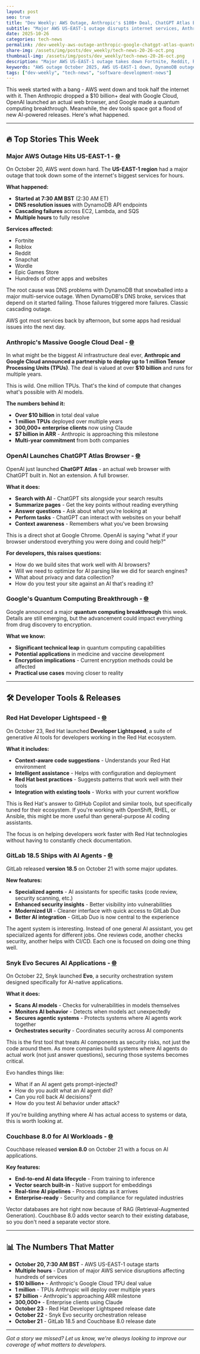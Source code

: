 ```yaml
---
layout: post
seo: true
title: "Dev Weekly: AWS Outage, Anthropic's $10B+ Deal, ChatGPT Atlas Browser (Oct 20–26, 2025)"
subtitle: "Major AWS US-EAST-1 outage disrupts internet services, Anthropic partners with Google Cloud for 1M TPUs, OpenAI launches ChatGPT Atlas browser, Google quantum breakthrough"
date: 2025-10-26
categories: tech-news
permalink: /dev-weekly-aws-outage-anthropic-google-chatgpt-atlas-quantum/
share-img: /assets/img/posts/dev_weekly/tech-news-20-26-oct.png
thumbnail-img: /assets/img/posts/dev_weekly/tech-news-20-26-oct.png
description: "Major AWS US-EAST-1 outage takes down Fortnite, Reddit, Roblox on Oct 20. Anthropic partners with Google Cloud for 1M TPUs in $10B+ deal, OpenAI launches ChatGPT Atlas browser, Google quantum breakthrough, Red Hat Developer Lightspeed, GitLab 18.5, Snyk Evo, Couchbase 8.0, developer news October 2025"
keywords: "AWS outage October 2025, AWS US-EAST-1 down, DynamoDB outage, Anthropic Google Cloud TPU partnership, ChatGPT Atlas browser, OpenAI web browser, Google quantum computing breakthrough, Red Hat Developer Lightspeed, GitLab 18.5, Snyk Evo security, Couchbase 8.0, multi-region architecture, cloud reliability, developer tools October 2025"
tags: ["dev-weekly", "tech-news", "software-development-news"]
---
```


This week started with a bang - AWS went down and took half the internet with it. Then Anthropic dropped a $10 billion+ deal with Google Cloud, OpenAI launched an actual web browser, and Google made a quantum computing breakthrough. Meanwhile, the dev tools space got a flood of new AI-powered releases. Here's what happened.

---

## 🔥 Top Stories This Week

### Major AWS Outage Hits US-EAST-1 - [🌐](/aws-us-east-outage-october-2025/)

On October 20, AWS went down hard. The **US-EAST-1 region** had a major outage that took down some of the internet's biggest services for hours.

**What happened:**
- **Started at 7:30 AM BST** (2:30 AM ET)
- **DNS resolution issues** with DynamoDB API endpoints
- **Cascading failures** across EC2, Lambda, and SQS
- **Multiple hours** to fully resolve

**Services affected:**
- Fortnite
- Roblox
- Reddit
- Snapchat
- Wordle
- Epic Games Store
- Hundreds of other apps and websites

The root cause was DNS problems with DynamoDB that snowballed into a major multi-service outage. When DynamoDB's DNS broke, services that depend on it started failing. Those failures triggered more failures. Classic cascading outage.

AWS got most services back by afternoon, but some apps had residual issues into the next day.

### Anthropic's Massive Google Cloud Deal - [🌐](https://www.anthropic.com/news/expanding-our-use-of-google-cloud-tpus-and-services)

In what might be the biggest AI infrastructure deal ever, **Anthropic and Google Cloud announced a partnership to deploy up to 1 million Tensor Processing Units (TPUs)**. The deal is valued at over **$10 billion** and runs for multiple years.

This is wild. One million TPUs. That's the kind of compute that changes what's possible with AI models.

**The numbers behind it:**
- **Over $10 billion** in total deal value
- **1 million TPUs** deployed over multiple years
- **300,000+ enterprise clients** now using Claude
- **$7 billion in ARR** - Anthropic is approaching this milestone
- **Multi-year commitment** from both companies

### OpenAI Launches ChatGPT Atlas Browser - [🌐](https://openai.com/index/introducing-chatgpt-atlas/)

OpenAI just launched **ChatGPT Atlas** - an actual web browser with ChatGPT built in. Not an extension. A full browser.

**What it does:**
- **Search with AI** - ChatGPT sits alongside your search results
- **Summarize pages** - Get the key points without reading everything
- **Answer questions** - Ask about what you're looking at
- **Perform tasks** - ChatGPT can interact with websites on your behalf
- **Context awareness** - Remembers what you've been browsing

This is a direct shot at Google Chrome. OpenAI is saying "what if your browser understood everything you were doing and could help?"

**For developers, this raises questions:**
- How do we build sites that work well with AI browsers?
- Will we need to optimize for AI parsing like we did for search engines?
- What about privacy and data collection?
- How do you test your site against an AI that's reading it?

### Google's Quantum Computing Breakthrough - [🌐](https://blog.google/technology/research/quantum-echoes-willow-verifiable-quantum-advantage/)

Google announced a major **quantum computing breakthrough** this week. Details are still emerging, but the advancement could impact everything from drug discovery to encryption.

**What we know:**
- **Significant technical leap** in quantum computing capabilities
- **Potential applications** in medicine and vaccine development
- **Encryption implications** - Current encryption methods could be affected
- **Practical use cases** moving closer to reality

---

## 🛠 Developer Tools & Releases

### Red Hat Developer Lightspeed - [🌐](https://www.redhat.com/en/about/press-releases/red-hat-launches-red-hat-developer-lightspeed-ai-powered-developer-productivity)

On October 23, Red Hat launched **Developer Lightspeed**, a suite of generative AI tools for developers working in the Red Hat ecosystem.

**What it includes:**
- **Context-aware code suggestions** - Understands your Red Hat environment
- **Intelligent assistance** - Helps with configuration and deployment
- **Red Hat best practices** - Suggests patterns that work well with their tools
- **Integration with existing tools** - Works with your current workflow

This is Red Hat's answer to GitHub Copilot and similar tools, but specifically tuned for their ecosystem. If you're working with OpenShift, RHEL, or Ansible, this might be more useful than general-purpose AI coding assistants.

The focus is on helping developers work faster with Red Hat technologies without having to constantly check documentation.

### GitLab 18.5 Ships with AI Agents - [🌐](https://about.gitlab.com/blog/gitlab-18-5-intelligence-that-moves-software-development-forward/)

GitLab released **version 18.5** on October 21 with some major updates.

**New features:**
- **Specialized agents** - AI assistants for specific tasks (code review, security scanning, etc.)
- **Enhanced security insights** - Better visibility into vulnerabilities
- **Modernized UI** - Cleaner interface with quick access to GitLab Duo
- **Better AI integration** - GitLab Duo is now central to the experience

The agent system is interesting. Instead of one general AI assistant, you get specialized agents for different jobs. One reviews code, another checks security, another helps with CI/CD. Each one is focused on doing one thing well.

### Snyk Evo Secures AI Applications - [🌐](https://snyk.io/news/snyk-launches-evo/)

On October 22, Snyk launched **Evo**, a security orchestration system designed specifically for AI-native applications.

**What it does:**
- **Scans AI models** - Checks for vulnerabilities in models themselves
- **Monitors AI behavior** - Detects when models act unexpectedly
- **Secures agentic systems** - Protects systems where AI agents work together
- **Orchestrates security** - Coordinates security across AI components

This is the first tool that treats AI components as security risks, not just the code around them. As more companies build systems where AI agents do actual work (not just answer questions), securing those systems becomes critical.

Evo handles things like:
- What if an AI agent gets prompt-injected?
- How do you audit what an AI agent did?
- Can you roll back AI decisions?
- How do you test AI behavior under attack?

If you're building anything where AI has actual access to systems or data, this is worth looking at.

### Couchbase 8.0 for AI Workloads - [🌐](https://www.devopsdigest.com/ai-takes-center-stage-in-2025-software-development)

Couchbase released **version 8.0** on October 21 with a focus on AI applications.

**Key features:**
- **End-to-end AI data lifecycle** - From training to inference
- **Vector search built-in** - Native support for embeddings
- **Real-time AI pipelines** - Process data as it arrives
- **Enterprise-ready** - Security and compliance for regulated industries

Vector databases are hot right now because of RAG (Retrieval-Augmented Generation). Couchbase 8.0 adds vector search to their existing database, so you don't need a separate vector store.

---

## 📊 The Numbers That Matter

- **October 20, 7:30 AM BST** - AWS US-EAST-1 outage starts
- **Multiple hours** - Duration of major AWS service disruptions affecting hundreds of services
- **$10 billion+** - Anthropic's Google Cloud TPU deal value
- **1 million** - TPUs Anthropic will deploy over multiple years
- **$7 billion** - Anthropic's approaching ARR milestone
- **300,000+** - Enterprise clients using Claude
- **October 23** - Red Hat Developer Lightspeed release date
- **October 22** - Snyk Evo security orchestration release
- **October 21** - GitLab 18.5 and Couchbase 8.0 release date

---

*Got a story we missed? Let us know, we're always looking to improve our coverage of what matters to developers.*

